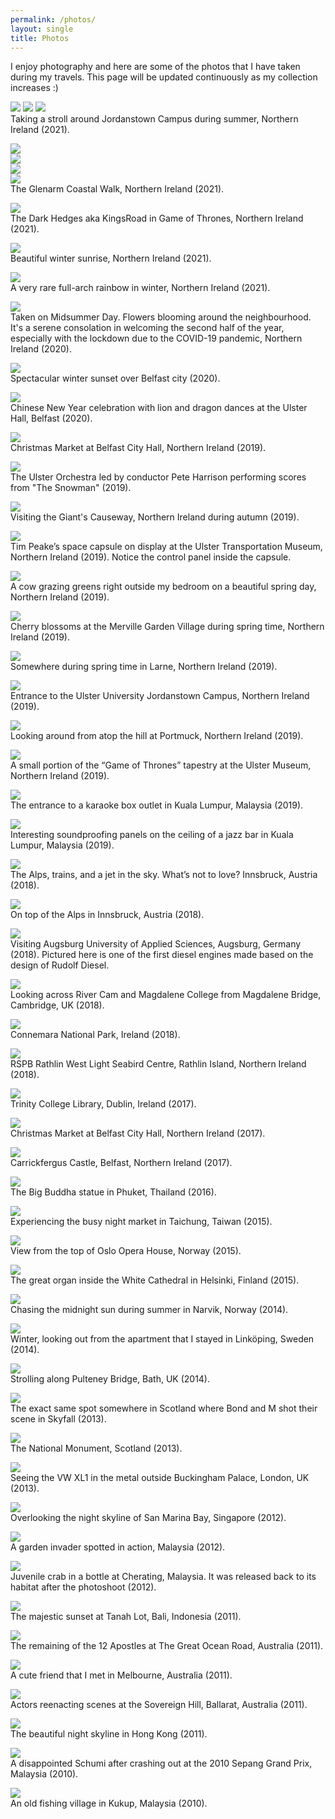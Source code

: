 ```yaml
---
permalink: /photos/
layout: single
title: Photos
---
```


I enjoy photography and here are some of the photos that I have taken during my travels. This page will be updated continuously as my collection increases :)

![](/assets/Photos/Campus1.jpg) 
![](/assets/Photos/Campus2.jpg) 
![](/assets/Photos/Campus3.jpg)  
Taking a stroll around Jordanstown Campus during summer, Northern Ireland (2021).

![](/assets/Photos/Glenarma.jpg)  
![](/assets/Photos/Glenarmb.jpg)  
![](/assets/Photos/Glenarmc.jpg)  
![](/assets/Photos/Glenarmd.jpg)  
The Glenarm Coastal Walk, Northern Ireland (2021).

![](/assets/Photos/Hedges1.jpg)  
The Dark Hedges aka KingsRoad in Game of Thrones, Northern Ireland (2021).

![](/assets/Photos/SunriseWinter.jpg)  
Beautiful winter sunrise, Northern Ireland (2021).

![](/assets/Photos/Rainbow.jpg)  
A very rare full-arch rainbow in winter, Northern Ireland (2021).

![](/assets/Photos/Summer2020a.jpg)  
Taken on Midsummer Day. Flowers blooming around the neighbourhood. It's a serene consolation in welcoming the second half of the year, especially with the lockdown due to the COVID-19 pandemic, Northern Ireland (2020).

![](/assets/Photos/SunsetBelfast.jpg)  
Spectacular winter sunset over Belfast city (2020).

![](/assets/Photos/CNY.jpg)  
Chinese New Year celebration with lion and dragon dances at the Ulster Hall, Belfast (2020).

![](/assets/Photos/BelfastXmasMarket2019.jpg)  
Christmas Market at Belfast City Hall, Northern Ireland (2019).

![](/assets/Photos/Snowman.jpg)  
The Ulster Orchestra led by conductor Pete Harrison performing scores from "The Snowman" (2019).

![](/assets/Photos/Giants.jpg)  
Visiting the Giant's Causeway, Northern Ireland during autumn (2019). 

![](/assets/Photos/TimPeake.jpg)  
Tim Peake’s space capsule on display at the Ulster Transportation Museum, Northern Ireland (2019). Notice the control panel inside the capsule.

![](/assets/Photos/Cow.jpg)  
A cow grazing greens right outside my bedroom on a beautiful spring day, Northern Ireland (2019).

![](/assets/Photos/Sakura.jpg)  
Cherry blossoms at the Merville Garden Village during spring time, Northern Ireland (2019).

![](/assets/Photos/Larne.jpg)  
Somewhere during spring time in Larne, Northern Ireland (2019).

![](/assets/Photos/Ulster.jpg)  
Entrance to the Ulster University Jordanstown Campus, Northern Ireland (2019).

![](/assets/Photos/Islandmagee.jpg)  
Looking around from atop the hill at Portmuck, Northern Ireland (2019).

![](/assets/Photos/GoT.jpg)  
A small portion of the “Game of Thrones” tapestry at the Ulster Museum, Northern Ireland (2019).

![](/assets/Photos/Karaoke.jpg)  
The entrance to a karaoke box outlet in Kuala Lumpur, Malaysia (2019).

![](/assets/Photos/Ceiling.jpg)  
Interesting soundproofing panels on the ceiling of a jazz bar in Kuala Lumpur, Malaysia (2019).

![](/assets/Photos/InnsbruckTrain.jpg)  
The Alps, trains, and a jet in the sky. What’s not to love? Innsbruck, Austria (2018).

![](/assets/Photos/Alps.jpg)  
On top of the Alps in Innsbruck, Austria (2018).

![](/assets/Photos/Diesel.jpg)  
Visiting Augsburg University of Applied Sciences, Augsburg, Germany (2018). Pictured here is one of the first diesel engines made based on the design of Rudolf Diesel.

![](/assets/Photos/Cambridge.jpg)  
Looking across River Cam and Magdalene College from Magdalene Bridge, Cambridge, UK (2018).

![](/assets/Photos/Connemara.jpg)  
Connemara National Park, Ireland (2018).

![](/assets/Photos/Rathlin.jpg)  
RSPB Rathlin West Light Seabird Centre, Rathlin Island, Northern Ireland (2018).

![](/assets/Photos/Trinity.jpg)  
Trinity College Library, Dublin, Ireland (2017).

![](/assets/Photos/Belfast.jpg)  
Christmas Market at Belfast City Hall, Northern Ireland (2017).

![](/assets/Photos/CarrickCastle.jpg)  
Carrickfergus Castle, Belfast, Northern Ireland (2017).

![](/assets/Photos/Buddha.jpg)  
The Big Buddha statue in Phuket, Thailand (2016).

![](/assets/Photos/Taiwan.jpg)  
Experiencing the busy night market in Taichung, Taiwan (2015).

![](/assets/Photos/Oslo.jpg)  
View from the top of Oslo Opera House, Norway (2015).

![](/assets/Photos/Helsinki.jpg)  
The great organ inside the White Cathedral in Helsinki, Finland (2015).

![](/assets/Photos/Volvo.jpg)  
Chasing the midnight sun during summer in Narvik, Norway (2014).

![](/assets/Photos/Rosengatan.jpg)  
Winter, looking out from the apartment that I stayed in Linköping, Sweden (2014).

![](/assets/Photos/Bath.jpg)  
Strolling along Pulteney Bridge, Bath, UK (2014).

![](/assets/Photos/Scotland.jpg)  
The exact same spot somewhere in Scotland where Bond and M shot their scene in Skyfall (2013).

![](/assets/Photos/NationalMonument.jpg)  
The National Monument, Scotland (2013).

![](/assets/Photos/VW.jpg)  
Seeing the VW XL1 in the metal outside Buckingham Palace, London, UK (2013).

![](/assets/Photos/Singapore.jpg)  
Overlooking the night skyline of San Marina Bay, Singapore (2012).

![](/assets/Photos/Hopper.jpg)  
A garden invader spotted in action, Malaysia (2012).

![](/assets/Photos/Crab.jpg)  
Juvenile crab in a bottle at Cherating, Malaysia. It was released back to its habitat after the photoshoot (2012).

![](/assets/Photos/Bali.jpg)  
The majestic sunset at Tanah Lot, Bali, Indonesia (2011).

![](/assets/Photos/TwelveApostles.jpg)  
The remaining of the 12 Apostles at The Great Ocean Road, Australia (2011).

![](/assets/Photos/Kangaroo.jpg)  
A cute friend that I met in Melbourne, Australia (2011).

![](/assets/Photos/Ballarat.jpg)  
Actors reenacting scenes at the Sovereign Hill, Ballarat, Australia (2011).

![](/assets/Photos/HK.jpg)  
The beautiful night skyline in Hong Kong (2011).

![](/assets/Photos/Schumi.jpg)  
A disappointed Schumi after crashing out at the 2010 Sepang Grand Prix, Malaysia (2010).

![](/assets/Photos/Kukup.jpg)  
An old fishing village in Kukup, Malaysia (2010).

